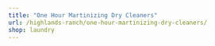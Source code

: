 ```yaml
---
title: "One Hour Martinizing Dry Cleaners"
url: /highlands-ranch/one-hour-martinizing-dry-cleaners/
shop: laundry
---
```

